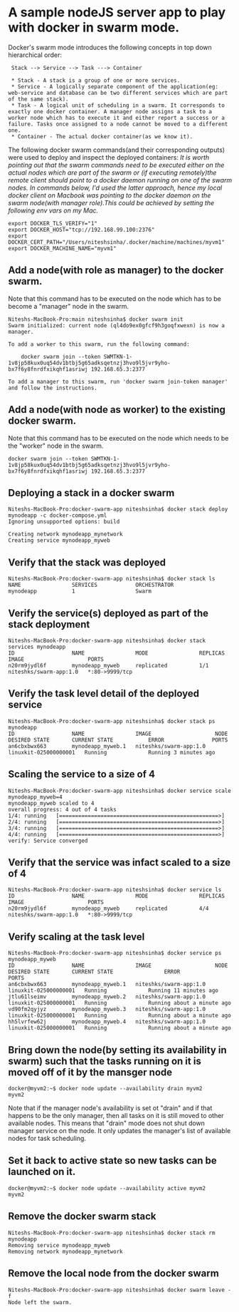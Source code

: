 # A sample nodeJS server app to play with docker in swarm mode. 

Docker's swarm mode introduces the following concepts in top down hierarchical order:

     Stack --> Service --> Task ---> Container

     * Stack - A stack is a group of one or more services.
     * Service - A logically separate component of the application(eg: web-service and database can be two different services which are part of the same stack).
     * Task - A logical unit of scheduling in a swarm. It corresponds to exactly one docker container. A manager node assigns a task to a worker node which has to execute it and either report a success or a failure. Tasks once assigned to a node cannot be moved to a different one.
     * Container - The actual docker container(as we know it). 
     

The following docker swarm commands(and their corresponding outputs) were used to deploy and inspect the deployed containers:
*It is worth pointing out that the swarm commands need to be executed either on the actual nodes which are part of the swarm or (if executing remotely)the remote client should point to a docker daemon running on one of the swarm nodes. In commands below, I'd used the latter approach, hence my local docker client on Macbook was pointing to the docker daemon on the swarm node(with manager role).This could be achieved by setting the following env vars on my Mac.*
```
export DOCKER_TLS_VERIFY="1"
export DOCKER_HOST="tcp://192.168.99.100:2376"
export DOCKER_CERT_PATH="/Users/niteshsinha/.docker/machine/machines/myvm1"
export DOCKER_MACHINE_NAME="myvm1"
``` 
## Add a node(with role as manager) to the docker swarm. 
Note that this command has to be executed on the node which has to be become a "manager" node in the swarm.
```
Niteshs-MacBook-Pro:main niteshsinha$ docker swarm init
Swarm initialized: current node (ql4do9ex0gfcf9h3goqfxwexn) is now a manager.

To add a worker to this swarm, run the following command:

    docker swarm join --token SWMTKN-1-1v8jp58kux0uq54dv1btbj5g65adksqetnzj3hvo9l5jvr9yho-bx7f6y8fnrdfxikqhf1asriwj 192.168.65.3:2377

To add a manager to this swarm, run 'docker swarm join-token manager' and follow the instructions.
```

## Add a node(with node as worker) to the existing docker swarm. 
Note that this command has to be executed on the node which needs to be the "worker" node in the swarm.
```
docker swarm join --token SWMTKN-1-1v8jp58kux0uq54dv1btbj5g65adksqetnzj3hvo9l5jvr9yho-bx7f6y8fnrdfxikqhf1asriwj 192.168.65.3:2377
```

## Deploying a stack in a docker swarm
```
Niteshs-MacBook-Pro:docker-swarm-app niteshsinha$ docker stack deploy mynodeapp -c docker-compose.yml 
Ignoring unsupported options: build

Creating network mynodeapp_mynetwork
Creating service mynodeapp_myweb
```

## Verify that the stack was deployed
```
Niteshs-MacBook-Pro:docker-swarm-app niteshsinha$ docker stack ls
NAME                SERVICES            ORCHESTRATOR
mynodeapp           1                   Swarm
```

## Verify the service(s) deployed as part of the stack deployment
```
Niteshs-MacBook-Pro:docker-swarm-app niteshsinha$ docker stack services mynodeapp
ID                  NAME                MODE                REPLICAS            IMAGE                    PORTS
n20rm9jydl6f        mynodeapp_myweb     replicated          1/1                 niteshks/swarm-app:1.0   *:80->9999/tcp
```

## Verify the task level detail of the deployed service
```
Niteshs-MacBook-Pro:docker-swarm-app niteshsinha$ docker stack ps mynodeapp
ID                  NAME                IMAGE                    NODE                    DESIRED STATE       CURRENT STATE           ERROR               PORTS
an6cbxbwx663        mynodeapp_myweb.1   niteshks/swarm-app:1.0   linuxkit-025000000001   Running             Running 3 minutes ago                       
```

## Scaling the service to a size of 4
```
Niteshs-MacBook-Pro:docker-swarm-app niteshsinha$ docker service scale mynodeapp_myweb=4
mynodeapp_myweb scaled to 4
overall progress: 4 out of 4 tasks 
1/4: running   [==================================================>] 
2/4: running   [==================================================>] 
3/4: running   [==================================================>] 
4/4: running   [==================================================>] 
verify: Service converged 
```

## Verify that the service was infact scaled to a size of 4
```
Niteshs-MacBook-Pro:docker-swarm-app niteshsinha$ docker service ls
ID                  NAME                MODE                REPLICAS            IMAGE                    PORTS
n20rm9jydl6f        mynodeapp_myweb     replicated          4/4                 niteshks/swarm-app:1.0   *:80->9999/tcp
```

## Verify scaling at the task level
```
Niteshs-MacBook-Pro:docker-swarm-app niteshsinha$ docker service ps mynodeapp_myweb
ID                  NAME                IMAGE                    NODE                    DESIRED STATE       CURRENT STATE                ERROR               PORTS
an6cbxbwx663        mynodeapp_myweb.1   niteshks/swarm-app:1.0   linuxkit-025000000001   Running             Running 11 minutes ago                           
jtlu61lseimv        mynodeapp_myweb.2   niteshks/swarm-app:1.0   linuxkit-025000000001   Running             Running about a minute ago                       
vd90fm2qyjyz        mynodeapp_myweb.3   niteshks/swarm-app:1.0   linuxkit-025000000001   Running             Running about a minute ago                       
hh5lvrfew62j        mynodeapp_myweb.4   niteshks/swarm-app:1.0   linuxkit-025000000001   Running             Running about a minute ago                       
```

## Bring down the node(by setting its availability in swarm) such that the tasks running on it is moved off of it by the mansger node
```
docker@myvm2:~$ docker node update --availability drain myvm2
myvm2
```
Note that if the manager node's availability is set ot "drain" and if that happens to be the only manager, then all tasks on it is still moved to other available nodes. This means that "drain" mode does not shut down manager service on the node. It only updates the manager's list of available nodes for task scheduling. 


## Set it back to active state so new tasks can be launched on it.
```
docker@myvm2:~$ docker node update --availability active myvm2
myvm2
```

## Remove the docker swarm stack
```
Niteshs-MacBook-Pro:docker-swarm-app niteshsinha$ docker stack rm mynodeapp
Removing service mynodeapp_myweb
Removing network mynodeapp_mynetwork
```

## Remove the local node from the docker swarm
```
Niteshs-MacBook-Pro:docker-swarm-app niteshsinha$ docker swarm leave -f
Node left the swarm.
```
